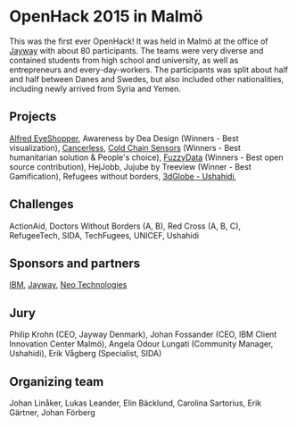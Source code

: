 # OpenHack 2015 in Malmö

This was the first ever OpenHack! It was held in Malmö at the office of [Jayway](http://jayway.se) with about 80 participants. The teams were very diverse and contained students from high school and university, as well as entrepreneurs and every-day-workers. The participants was split about half and half between Danes and Swedes, but also included other nationalities, including newly arrived from Syria and Yemen.

## Projects
[Alfred EyeShopper](https://github.com/OpenHackC4H/alfred-ios), Awareness by Dea Design (Winners - Best visualization), [Cancerless](https://github.com/OpenHackC4H/cancerless), [Cold Chain Sensors](https://github.com/OpenHackC4H/cold-chain-sensors) (Winners - Best humanitarian solution & People's choice), [FuzzyData](https://github.com/OpenHackC4H/ushadi-prod-client) (Winners - Best open source contribution), HejJobb, Jujube by Treeview (Winner - Best Gamification), Refugees without borders, [3dGlobe - Ushahidi](https://github.com/OpenHackC4H/cesium-ushahidi),

## Challenges
ActionAid, Doctors Without Borders (A, B), Red Cross (A, B, C), RefugeeTech, SIDA, TechFugees, UNICEF, Ushahidi

## Sponsors and partners
[IBM](http://ibm,se), [Jayway](http://jayway.se), [Neo Technologies](https://neo4j.com/)

## Jury
Philip Krohn (CEO, Jayway Denmark), Johan Fossander (CEO, IBM Client Innovation Center Malmö), Angela Odour Lungati (Community Manager, Ushahidi), Erik Vågberg (Specialist, SIDA)

## Organizing team
Johan Linåker, Lukas Leander, Elin Bäcklund, Carolina Sartorius, Erik Gärtner, Johan Förberg
